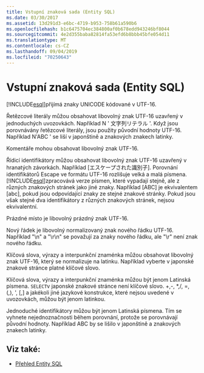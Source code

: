 ```yaml
---
title: Vstupní znaková sada (Entity SQL)
ms.date: 03/30/2017
ms.assetid: 13d291d3-e6bc-4719-b953-758b61a590b6
ms.openlocfilehash: b1c6475704ec384800af0b678edd943246bf8044
ms.sourcegitcommit: 4e2d355baba82814fa53efd6b8bbb45bfe054d11
ms.translationtype: MT
ms.contentlocale: cs-CZ
ms.lasthandoff: 09/04/2019
ms.locfileid: "70250643"
---
```

# <a name="input-character-set-entity-sql"></a>Vstupní znaková sada (Entity SQL)
[!INCLUDE[esql](../../../../../../includes/esql-md.md)]přijímá znaky UNICODE kódované v UTF-16.  
  
 Řetězcové literály můžou obsahovat libovolný znak UTF-16 uzavřený v jednoduchých uvozovkách. Například N ' 文字列リテラル '. Když jsou porovnávány řetězcové literály, jsou použity původní hodnoty UTF-16. Například N'ABC ' se liší v japonštině a znakových znakech latinky.  
  
 Komentáře mohou obsahovat libovolný znak UTF-16.  
  
 Řídicí identifikátory můžou obsahovat libovolný znak UTF-16 uzavřený v hranatých závorkách. Například [エスケープされた識別子]. Porovnání identifikátorů Escape ve formátu UTF-16 rozlišuje velká a malá písmena. [!INCLUDE[esql](../../../../../../includes/esql-md.md)]zpracovává verze písmen, které vypadají stejně, ale z různých znakových stránek jako jiné znaky. Například [ABC] je ekvivalentem [abc], pokud jsou odpovídající znaky ze stejné znakové stránky. Pokud jsou však stejné dva identifikátory z různých znakových stránek, nejsou ekvivalentní.  
  
 Prázdné místo je libovolný prázdný znak UTF-16.  
  
 Nový řádek je libovolný normalizovaný znak nového řádku UTF-16. Například "\n" a "\r\n" se považují za znaky nového řádku, ale "\r" není znak nového řádku.  
  
 Klíčová slova, výrazy a interpunkční znaménka můžou obsahovat libovolný znak UTF-16, který se normalizuje na latinku. Například vyberte v japonské znakové stránce platné klíčové slovo.  
  
 Klíčová slova, výrazy a interpunkční znaménka můžou být jenom Latinská písmena. `SELECT`v japonské znakové stránce není klíčové slovo. +,-, \*,/, =, (,), ', [,] a jakékoli jiné jazykové konstrukce, které nejsou uvedené v uvozovkách, můžou být jenom latinkou.  
  
 Jednoduché identifikátory můžou být jenom Latinská písmena. Tím se vyhnete nejednoznačnosti během porovnání, protože se porovnávají původní hodnoty. Například ABC by se lišilo v japonštině a znakových znakech latinky.  
  
## <a name="see-also"></a>Viz také:

- [Přehled Entity SQL](entity-sql-overview.md)
